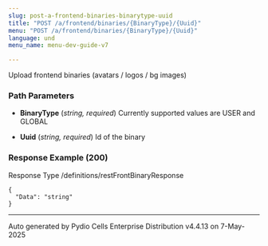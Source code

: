 ```yaml
---
slug: post-a-frontend-binaries-binarytype-uuid
title: "POST /a/frontend/binaries/{BinaryType}/{Uuid}"
menu: "POST /a/frontend/binaries/{BinaryType}/{Uuid}"
language: und
menu_name: menu-dev-guide-v7

---
```








 
Upload frontend binaries (avatars / logos / bg images)  


### Path Parameters

 - **BinaryType** (_string, required_) Currently supported values are USER and GLOBAL

 - **Uuid** (_string, required_) Id of the binary




### Response Example (200)
Response Type /definitions/restFrontBinaryResponse

```
{
  "Data": "string"
}
```




---
Auto generated by Pydio Cells Enterprise Distribution v4.4.13 on 7-May-2025
